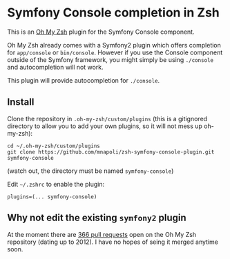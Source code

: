 # Symfony Console completion in Zsh

This is an [Oh My Zsh](https://github.com/robbyrussell/oh-my-zsh) plugin for the Symfony Console component.

Oh My Zsh already comes with a Symfony2 plugin which offers completion for `app/console` or `bin/console`. However if you use the Console component outside of the Symfony framework, you might simply be using `./console` and autocompletion will not work.

This plugin will provide autocompletion for `./console`.

## Install

Clone the repository in `.oh-my-zsh/custom/plugins` (this is a gitignored directory to allow you to add your own plugins, so it will not mess up oh-my-zsh):

```
cd ~/.oh-my-zsh/custom/plugins
git clone https://github.com/mnapoli/zsh-symfony-console-plugin.git symfony-console
```

(watch out, the directory must be named `symfony-console`)

Edit `~/.zshrc` to enable the plugin:

```
plugins=(... symfony-console)
```

## Why not edit the existing `symfony2` plugin

At the moment there are [366 pull requests](https://github.com/robbyrussell/oh-my-zsh/pulls) open on the Oh My Zsh repository (dating up to 2012). I have no hopes of seing it merged anytime soon.

